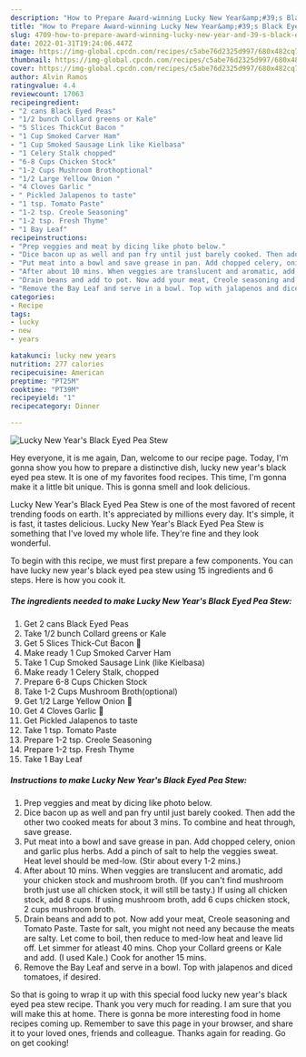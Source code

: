 ```yaml
---
description: "How to Prepare Award-winning Lucky New Year&amp;#39;s Black Eyed Pea Stew"
title: "How to Prepare Award-winning Lucky New Year&amp;#39;s Black Eyed Pea Stew"
slug: 4709-how-to-prepare-award-winning-lucky-new-year-and-39-s-black-eyed-pea-stew
date: 2022-01-31T19:24:06.447Z
image: https://img-global.cpcdn.com/recipes/c5abe76d2325d997/680x482cq70/lucky-new-years-black-eyed-pea-stew-recipe-main-photo.jpg
thumbnail: https://img-global.cpcdn.com/recipes/c5abe76d2325d997/680x482cq70/lucky-new-years-black-eyed-pea-stew-recipe-main-photo.jpg
cover: https://img-global.cpcdn.com/recipes/c5abe76d2325d997/680x482cq70/lucky-new-years-black-eyed-pea-stew-recipe-main-photo.jpg
author: Alvin Ramos
ratingvalue: 4.4
reviewcount: 17063
recipeingredient:
- "2 cans Black Eyed Peas"
- "1/2 bunch Collard greens or Kale"
- "5 Slices ThickCut Bacon "
- "1 Cup Smoked Carver Ham"
- "1 Cup Smoked Sausage Link like Kielbasa"
- "1 Celery Stalk chopped"
- "6-8 Cups Chicken Stock"
- "1-2 Cups Mushroom Brothoptional"
- "1/2 Large Yellow Onion "
- "4 Cloves Garlic "
- " Pickled Jalapenos to taste"
- "1 tsp. Tomato Paste"
- "1-2 tsp. Creole Seasoning"
- "1-2 tsp. Fresh Thyme"
- "1 Bay Leaf"
recipeinstructions:
- "Prep veggies and meat by dicing like photo below."
- "Dice bacon up as well and pan fry until just barely cooked. Then add the other two cooked meats for about 3 mins. To combine and heat through, save grease."
- "Put meat into a bowl and save grease in pan. Add chopped celery, onion and garlic plus herbs. Add a pinch of salt to help the veggies sweat. Heat level should be med-low. (Stir about every 1-2 mins.)"
- "After about 10 mins. When veggies are translucent and aromatic, add your chicken stock and mushroom broth. (If you can&#39;t find mushroom broth just use all chicken stock, it will still be tasty.) If using all chicken stock, add 8 cups. If using mushroom broth, add 6 cups chicken stock, 2 cups mushroom broth."
- "Drain beans and add to pot. Now add your meat, Creole seasoning and Tomato Paste. Taste for salt, you might not need any because the meats are salty. Let come to boil, then reduce to med-low heat and leave lid off. Let simmer for atleast 40 mins. Chop your Collard greens or Kale and add. (I used Kale.) Cook for another 15 mins."
- "Remove the Bay Leaf and serve in a bowl. Top with jalapenos and diced tomatoes, if desired."
categories:
- Recipe
tags:
- lucky
- new
- years

katakunci: lucky new years 
nutrition: 277 calories
recipecuisine: American
preptime: "PT25M"
cooktime: "PT39M"
recipeyield: "1"
recipecategory: Dinner

---
```



![Lucky New Year&#39;s Black Eyed Pea Stew](https://img-global.cpcdn.com/recipes/c5abe76d2325d997/680x482cq70/lucky-new-years-black-eyed-pea-stew-recipe-main-photo.jpg)

Hey everyone, it is me again, Dan, welcome to our recipe page. Today, I'm gonna show you how to prepare a distinctive dish, lucky new year&#39;s black eyed pea stew. It is one of my favorites food recipes. This time, I'm gonna make it a little bit unique. This is gonna smell and look delicious.



Lucky New Year&#39;s Black Eyed Pea Stew is one of the most favored of recent trending foods on earth. It's appreciated by millions every day. It's simple, it is fast, it tastes delicious. Lucky New Year&#39;s Black Eyed Pea Stew is something that I've loved my whole life. They're fine and they look wonderful.


To begin with this recipe, we must first prepare a few components. You can have lucky new year&#39;s black eyed pea stew using 15 ingredients and 6 steps. Here is how you cook it.

<!--inarticleads1-->

##### The ingredients needed to make Lucky New Year&#39;s Black Eyed Pea Stew:

1. Get 2 cans Black Eyed Peas
1. Take 1/2 bunch Collard greens or Kale
1. Get 5 Slices Thick-Cut Bacon 🥓
1. Make ready 1 Cup Smoked Carver Ham
1. Take 1 Cup Smoked Sausage Link (like Kielbasa)
1. Make ready 1 Celery Stalk, chopped
1. Prepare 6-8 Cups Chicken Stock
1. Take 1-2 Cups Mushroom Broth(optional)
1. Get 1/2 Large Yellow Onion 🧅
1. Get 4 Cloves Garlic 🧄
1. Get  Pickled Jalapenos to taste
1. Take 1 tsp. Tomato Paste
1. Prepare 1-2 tsp. Creole Seasoning
1. Prepare 1-2 tsp. Fresh Thyme
1. Take 1 Bay Leaf




<!--inarticleads2-->

##### Instructions to make Lucky New Year&#39;s Black Eyed Pea Stew:

1. Prep veggies and meat by dicing like photo below.
1. Dice bacon up as well and pan fry until just barely cooked. Then add the other two cooked meats for about 3 mins. To combine and heat through, save grease.
1. Put meat into a bowl and save grease in pan. Add chopped celery, onion and garlic plus herbs. Add a pinch of salt to help the veggies sweat. Heat level should be med-low. (Stir about every 1-2 mins.)
1. After about 10 mins. When veggies are translucent and aromatic, add your chicken stock and mushroom broth. (If you can&#39;t find mushroom broth just use all chicken stock, it will still be tasty.) If using all chicken stock, add 8 cups. If using mushroom broth, add 6 cups chicken stock, 2 cups mushroom broth.
1. Drain beans and add to pot. Now add your meat, Creole seasoning and Tomato Paste. Taste for salt, you might not need any because the meats are salty. Let come to boil, then reduce to med-low heat and leave lid off. Let simmer for atleast 40 mins. Chop your Collard greens or Kale and add. (I used Kale.) Cook for another 15 mins.
1. Remove the Bay Leaf and serve in a bowl. Top with jalapenos and diced tomatoes, if desired.




So that is going to wrap it up with this special food lucky new year&#39;s black eyed pea stew recipe. Thank you very much for reading. I am sure that you will make this at home. There is gonna be more interesting food in home recipes coming up. Remember to save this page in your browser, and share it to your loved ones, friends and colleague. Thanks again for reading. Go on get cooking!
